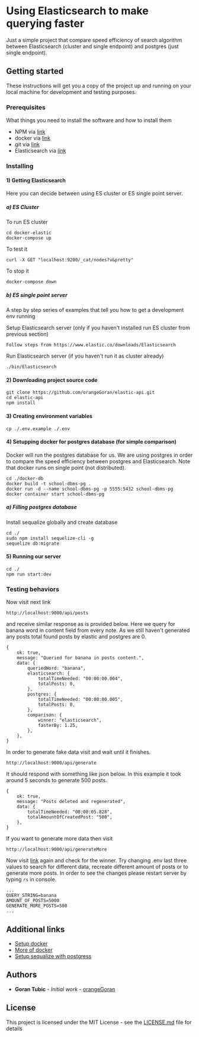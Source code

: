 # Using Elasticsearch to make querying faster

Just a simple project that compare speed efficiency of search algorithm between Elasticsearch (cluster and single endpoint) and postgres (just single endpoint).

## Getting started

These instructions will get you a copy of the project up and running on your local machine for development and testing purposes.

### Prerequisites

What things you need to install the software and how to install them

-   NPM via [link](https://www.npmjs.com/)
-   docker via [link](https://docs.docker.com/install/)
-   git via [link](https://git-scm.com/book/en/v2/Getting-Started-Installing-Git)
-   Elasticsearch via [link](https://www.elastic.co/downloads/Elasticsearch)

### Installing

#### 1) Getting Elasticsearch

Here you can decide between using ES cluster or ES single point server.

##### a) ES Cluster

To run ES cluster

```
cd docker-elastic
docker-compose up
```

To test it

```
curl -X GET "localhost:9200/_cat/nodes?v&pretty"
```

To stop it

```
docker-compose down
```

##### b) ES single point server

A step by step series of examples that tell you how to get a development env running

Setup Elasticsearch server (only if you haven't installed run ES cluster from previous section)

```
Follow steps from https://www.elastic.co/downloads/Elasticsearch
```

Run Elasticsearch server (if you haven't run it as cluster already)

```
./bin/Elasticsearch
```

#### 2) Downloading project source code

```
git clone https://github.com/orangeGoran/elastic-api.git
cd elastic-api
npm install
```

#### 3) Creating environment variables

```
cp ./.env.example ./.env
```

#### 4) Setupping docker for postgres database (for simple comparison)

Docker will run the postgres database for us. We are using postgres in order to compare the speed efficiency between postgres and Elasticsearch. Note that docker runs on single point (not distributed).

```
cd ./docker-db
docker build -t school-dbms-pg .
docker run -d --name school-dbms-pg -p 5555:5432 school-dbms-pg
docker container start school-dbms-pg
```

##### a) Filling postgres database

Install sequalize globally and create database

```
cd ./
sudo npm install sequelize-cli -g
sequelize db:migrate
```

#### 5) Running our server

```
cd ./
npm run start:dev
```

### Testing behaviors

Now visit next link

```
http://localhost:9000/api/posts
```

and receive similar response as is provided below. Here we query for banana word in content field from every note. As we still haven't generated any posts total found posts by elastic and postgres are 0.

```
{
    ok: true,
    message: "Queried for banana in posts content.",
    data: {
        queriedWord: "banana",
        elasticsearch: {
            totalTimeNeeded: "00:00:00.004",
            totalPosts: 0,
        },
        postgres: {
            totalTimeNeeded: "00:00:00.005",
            totalPosts: 0,
        },
        comparison: {
            winner: "elasticsearch",
            fasterBy: 1.25,
        },
    },
}
```

In order to generate fake data visit and wait until it finishes.

```
http://localhost:9000/api/generate
```

It should respond with something like json below. In this example it took around 5 seconds to generate 500 posts.

```
{
    ok: true,
    message: "Posts deleted and regenerated",
    data: {
        totalTimeNeeded: "00:00:05.828",
        totalAmountOfCreatedPost: "500",
    },
}
```

If you want to generate more data then visit

```
http://localhost:9000/api/generateMore
```

Now visit [link](http://localhost:9000/api/posts) again and check for the winner. Try changing .env last three values to search for different data, recreate different amount of posts or to generate more posts. In order to see the changes please restart server by typing `rs` in console.

```
...
QUERY_STRING=banana
AMOUNT_OF_POSTS=5000
GENERATE_MORE_POSTS=500
...
```

## Additional links

-   [Setup docker](https://nodejs.org/de/docs/guides/nodejs-docker-webapp/)
-   [More of docker](https://medium.com/@wkrzywiec/database-in-a-docker-container-how-to-start-and-whats-it-about-5e3ceea77e50)
-   [Setup sequalize with postgress](https://dev.to/nedsoft/getting-started-with-sequelize-and-postgres-emp)

## Authors

-   **Goran Tubic** - _Initial work_ - [orangeGoran](https://github.com/orangeGoran)

## License

This project is licensed under the MIT License - see the [LICENSE.md](LICENSE.md) file for details
